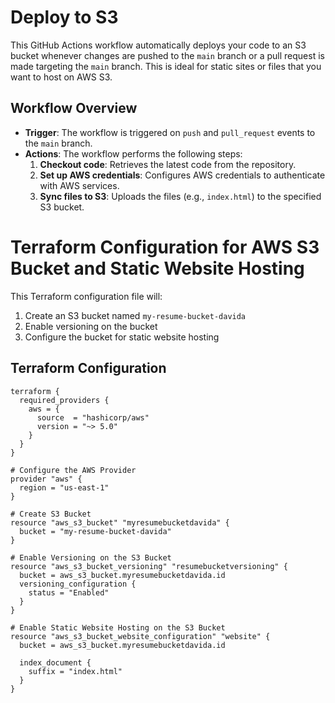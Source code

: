 # Deploy to S3

This GitHub Actions workflow automatically deploys your code to an S3 bucket whenever changes are pushed to the `main` branch or a pull request is made targeting the `main` branch. This is ideal for static sites or files that you want to host on AWS S3.

## Workflow Overview

- **Trigger**: The workflow is triggered on `push` and `pull_request` events to the `main` branch.
- **Actions**: The workflow performs the following steps:
  1. **Checkout code**: Retrieves the latest code from the repository.
  2. **Set up AWS credentials**: Configures AWS credentials to authenticate with AWS services.
  3. **Sync files to S3**: Uploads the files (e.g., `index.html`) to the specified S3 bucket.

# Terraform Configuration for AWS S3 Bucket and Static Website Hosting

This Terraform configuration file will:

1. Create an S3 bucket named `my-resume-bucket-davida`
2. Enable versioning on the bucket
3. Configure the bucket for static website hosting

## Terraform Configuration

```hcl
terraform {
  required_providers {
    aws = {
      source  = "hashicorp/aws"
      version = "~> 5.0"
    }
  }
}

# Configure the AWS Provider
provider "aws" {
  region = "us-east-1" 
}

# Create S3 Bucket
resource "aws_s3_bucket" "myresumebucketdavida" {
  bucket = "my-resume-bucket-davida"
}

# Enable Versioning on the S3 Bucket
resource "aws_s3_bucket_versioning" "resumebucketversioning" {
  bucket = aws_s3_bucket.myresumebucketdavida.id
  versioning_configuration {
    status = "Enabled"
  }
}

# Enable Static Website Hosting on the S3 Bucket
resource "aws_s3_bucket_website_configuration" "website" {
  bucket = aws_s3_bucket.myresumebucketdavida.id

  index_document {
    suffix = "index.html"
  }
}
